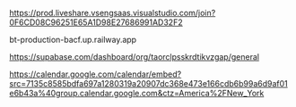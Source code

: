 https://prod.liveshare.vsengsaas.visualstudio.com/join?0F6CD08C96251E65A1D98E27686991AD32F2


bt-production-bacf.up.railway.app

https://supabase.com/dashboard/org/taorclpsskrdtikvzgap/general

https://calendar.google.com/calendar/embed?src=7135c8585bdfa697a1280319a20907dc368e473e166cdb6b99a6d9af01e6b43a%40group.calendar.google.com&ctz=America%2FNew_York
